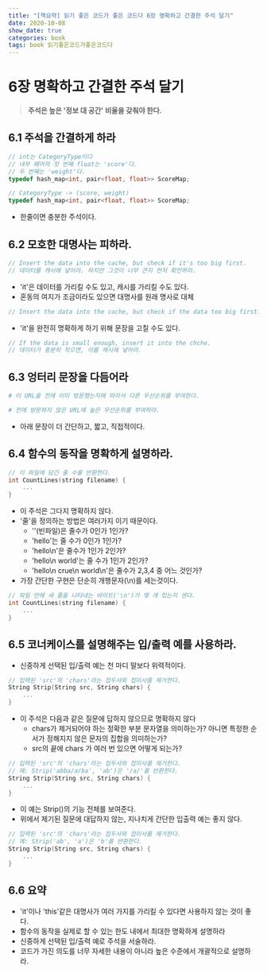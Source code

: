 ```yaml
---
title: "[책요약] 읽기 좋은 코드가 좋은 코드다 6장 명확하고 간결한 주석 달기"
date: 2020-10-08
show_date: true
categories: book
tags: book 읽기좋은코드가좋은코드다
---
```


# 6장 명확하고 간결한 주석 달기

> **주석은 높은 '정보 대 공간' 비율을 갖춰야 한다.**

## 6.1 주석을 간결하게 하라

```cpp
// int는 CategoryType이다
// 내부 페어의 첫 번째 float는 'score'다.
// 두 번째는 'weight'다.
typedef hash_map<int, pair<float, float>> ScoreMap;
```

```cpp
// CategoryType -> (score, weight)
typedef hash_map<int, pair<float, float>> ScoreMap;
```

- 한줄이면 충분한 주석이다.

## 6.2 모호한 대명사는 피하라.

```cpp
// Insert the data into the cache, but check if it's too big first.
// 데이터를 캐시에 넣어라. 하지만 그것이 너무 큰지 먼저 확인하라.
```

- 'it'은 데이터를 가리킬 수도 있고, 캐시를 가리킬 수도 있다.
- 혼동의 여지가 조금이라도 있으면 대명사를 원래 명사로 대체

```cpp
// Insert the data into the cache, but check if the data too big first.
```

- 'it'을 완전히 명확하게 하기 위해 문장을 고칠 수도 있다.

```cpp
// If the data is small enough, insert it into the chche.
// 데이터가 충분히 작으면, 이를 캐시에 넣어라.
```

## 6.3 엉터리 문장을 다듬어라

```python
# 이 URL을 전에 이미 방문했는지에 따라서 다른 우선순위를 부여한다.
```

```python
# 전에 방문하지 않은 URL에 높은 우선순위를 부여하라.
```

- 아래 문장이 더 간단하고, 짧고, 직접적이다.

## 6.4 함수의 동작을 명확하게 설명하라.

```cpp
// 이 파일에 담긴 줄 수를 반환한다.
int CountLines(string filename) {
    ...
}
```

- 이 주석은 그다지 명확하지 않다.
- '줄'을 정의하는 방법은 여러가지 이기 때문이다.
  - ''(빈파일)은 줄수가 0인가 1인가?
  - 'hello'는 줄 수가 0인가 1인가?
  - 'hello\n'은 줄수가 1인가 2인가?
  - 'hello\n world'는 줄 수가 1인가 2인가?
  - 'hello\n crue\n world\n'은 줄수가 2,3,4 중 어느 것인가?
- 가장 간단한 구현은 단순히 개행문자(\n)를 세는것이다.

```cpp
// 파일 안에 새 줄을 나타내는 바이트('\n')가 몇 개 있는지 센다.
int CountLines(string filename) {
    ...
}
```

## 6.5 코너케이스를 설명해주는 입/출력 예를 사용하라.

- 신중하게 선택된 입/출력 예는 천 마디 말보다 위력적이다.

```cpp
// 입력된 'src'의 'chars'라는 접두사와 접미사를 제거한다.
String Strip(String src, String chars) {
    ...
}
```

- 이 주석은 다음과 같은 질문에 답하지 않으므로 명확하지 않다
  - chars가 제거되어야 하는 정확한 부분 문자열을 의미하는가? 아니면 특정한 순서가 정해지지 않은 문자의 집합을 의미하는가?
  - src의 끝에 chars 가 여러 번 있으면 어떻게 되는가?

```cpp
// 입력된 'src'의 'chars'라는 접두사와 접미사를 제거한다.
// 예: Strip('abba/a/ba', 'ab')은 '/a/'를 반환한다.
String Strip(String src, String chars) {
    ...
}
```

- 이 예는 Strip()의 기능 전체를 보여준다.
- 위에서 제기된 질문에 대답하지 않는, 지나치게 간단한 입출력 예는 좋지 않다.

```cpp
// 입력된 'src'의 'chars'라는 접두사와 접미사를 제거한다.
// 예: Strip('ab', 'a')은 'b'를 반환한다.
String Strip(String src, String chars) {
    ...
}
```

## 6.6 요약

- 'it'이나 'this'같은 대명사가 여러 가지를 가리킬 수 있다면 사용하지 않는 것이 좋다.
- 함수의 동작을 실제로 할 수 있는 한도 내에서 최대한 명확하게 설명하라
- 신중하게 선택된 입/출력 예로 주석을 서술하라.
- 코드가 가진 의도를 너무 자세한 내용이 아니라 높은 수준에서 개괄적으로 설명하라.
